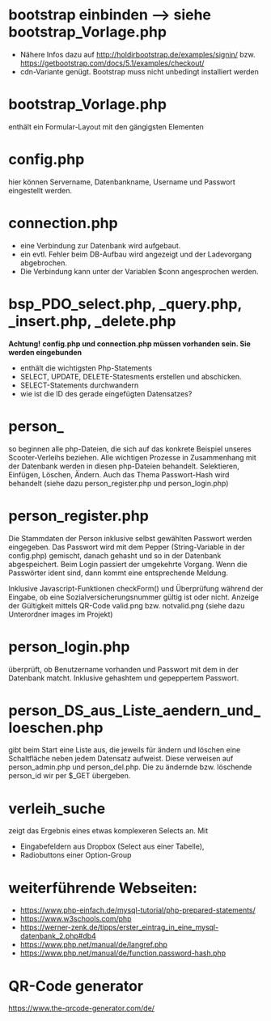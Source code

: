 # bootstrap einbinden --> siehe bootstrap_Vorlage.php
- Nähere Infos dazu auf http://holdirbootstrap.de/examples/signin/ bzw. https://getbootstrap.com/docs/5.1/examples/checkout/
- cdn-Variante genügt. Bootstrap muss nicht unbedingt installiert werden

# bootstrap_Vorlage.php
enthält ein Formular-Layout mit den gängigsten Elementen


# config.php
hier können Servername, Datenbankname, Username und Passwort eingestellt werden.

# connection.php
- eine Verbindung zur Datenbank wird aufgebaut.
- ein evtl. Fehler beim DB-Aufbau wird angezeigt und der Ladevorgang abgebrochen.
- Die Verbindung kann unter der Variablen $conn angesprochen werden.

# bsp_PDO_select.php, _query.php, _insert.php, _delete.php
**Achtung!**
**config.php und connection.php müssen vorhanden sein. Sie werden eingebunden**
- enthält die wichtigsten Php-Statements
- SELECT, UPDATE, DELETE-Statesments erstellen und abschicken.
- SELECT-Statements durchwandern
- wie ist die ID des gerade eingefügten Datensatzes?

# person_ 
so beginnen alle php-Dateien, die sich auf das konkrete Beispiel unseres Scooter-Verleihs beziehen.
Alle wichtigen Prozesse in Zusammenhang mit der Datenbank werden in diesen php-Dateien behandelt.
Selektieren, Einfügen, Löschen, Ändern.
Auch das Thema Passwort-Hash wird behandelt (siehe dazu person_register.php und person_login.php)


# person_register.php
Die Stammdaten der Person inklusive selbst gewählten Passwort werden eingegeben.
Das Passwort wird mit dem Pepper (String-Variable in der config.php) gemischt, danach gehasht und so in der Datenbank abgespeichert.
Beim Login passiert der umgekehrte Vorgang. Wenn die Passwörter ident sind, dann kommt eine entsprechende Meldung.

Inklusive Javascript-Funktionen checkForm() und Überprüfung während der Eingabe, ob eine Sozialversicherungsnummer gültig ist oder nicht.
Anzeige der Gültigkeit mittels QR-Code valid.png bzw. notvalid.png (siehe dazu Unterordner images im Projekt)


# person_login.php
überprüft, ob Benutzername vorhanden und Passwort mit dem in der Datenbank matcht. Inklusive gehashtem und gepeppertem Passwort.



# person_DS_aus_Liste_aendern_und_loeschen.php
gibt beim Start eine Liste aus, die jeweils für ändern und löschen eine Schaltfläche neben jedem Datensatz aufweist.
Diese verweisen auf person_admin.php und person_del.php.
Die zu ändernde bzw. löschende person_id wir per $_GET übergeben.

# verleih_suche
zeigt das Ergebnis eines etwas komplexeren Selects an. 
Mit 
- Eingabefeldern aus Dropbox (Select aus einer Tabelle), 
- Radiobuttons einer Option-Group





# weiterführende Webseiten:
- https://www.php-einfach.de/mysql-tutorial/php-prepared-statements/
- https://www.w3schools.com/php
- https://werner-zenk.de/tipps/erster_eintrag_in_eine_mysql-datenbank_2.php#db4
- https://www.php.net/manual/de/langref.php
- https://www.php.net/manual/de/function.password-hash.php

# QR-Code generator
https://www.the-qrcode-generator.com/de/

<!---
- 👋 Hi, I’m @lernePHP Das ist mein erstes github repository
- 👀 I’m interested in ...
- 🌱 I’m currently learning ...
- 💞️ I’m looking to collaborate on ...
- 📫 How to reach me ...
- kleine Änderung


lernePHP/lernePHP is a ✨ special ✨ repository because its `README.md` (this file) appears on your GitHub profile.
You can click the Preview link to take a look at your changes.
--->
